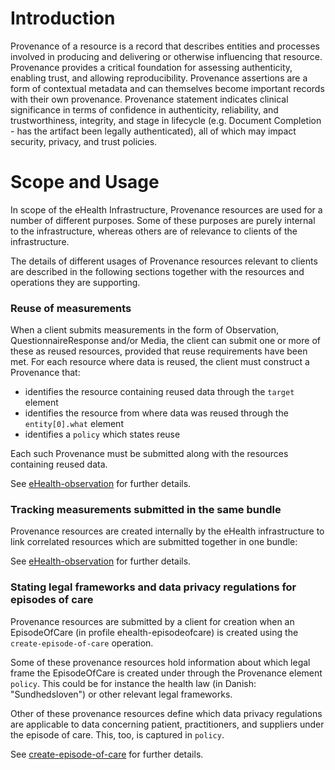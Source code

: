# Introduction
Provenance of a resource is a record that describes entities and processes involved in producing and delivering or otherwise influencing that resource. Provenance provides a critical foundation for assessing authenticity, enabling trust, and allowing reproducibility. Provenance assertions are a form of contextual metadata and can themselves become important records with their own provenance. Provenance statement indicates clinical significance in terms of confidence in authenticity, reliability, and trustworthiness, integrity, and stage in lifecycle (e.g. Document Completion - has the artifact been legally authenticated), all of which may impact security, privacy, and trust policies.

# Scope and Usage
In scope of the eHealth Infrastructure, Provenance resources are used for a number of different purposes. Some of these purposes are purely internal to the infrastructure, whereas others are of relevance to clients of the infrastructure.

The details of different usages of Provenance resources relevant to clients are described in the following sections together with the resources and operations they are supporting.

### Reuse of measurements
When a client submits measurements in the form of Observation, QuestionnaireResponse and/or Media, the client can submit one or more of these as reused resources, provided that reuse requirements have been met. For each resource where data is reused, the client must construct a Provenance that:

* identifies the resource containing reused data through the `target` element
* identifies the resource from where data was reused through the `entity[0].what` element
* identifies a `policy` which states reuse

Each such Provenance must be submitted along with the resources containing reused data.

See [eHealth-observation](StructureDefinition-ehealth-observation.html#marking-observations-as-reused) for further details.

### Tracking measurements submitted in the same bundle
Provenance resources are created internally by the eHealth infrastructure to link correlated resources which are submitted together in one bundle:

See [eHealth-observation](StructureDefinition-ehealth-observation.html#marking-resources-submitted-in-same-bundle) for further details.

### Stating legal frameworks and data privacy regulations for episodes of care
Provenance resources are submitted by a client for creation when an EpisodeOfCare (in profile ehealth-episodeofcare) is created using the `create-episode-of-care` operation.

Some of these provenance resources hold information about which legal frame the EpisodeOfCare is created under through the Provenance element `policy`. This could be for instance the health law (in Danish: "Sundhedsloven") or other relevant legal frameworks. 

Other of these provenance resources define which data privacy regulations are applicable to data concerning patient, practitioners, and suppliers under the episode of care. This, too, is captured in `policy`.

See [create-episode-of-care](OperationDefinition--s-create-episode-of-care.html) for further details.
